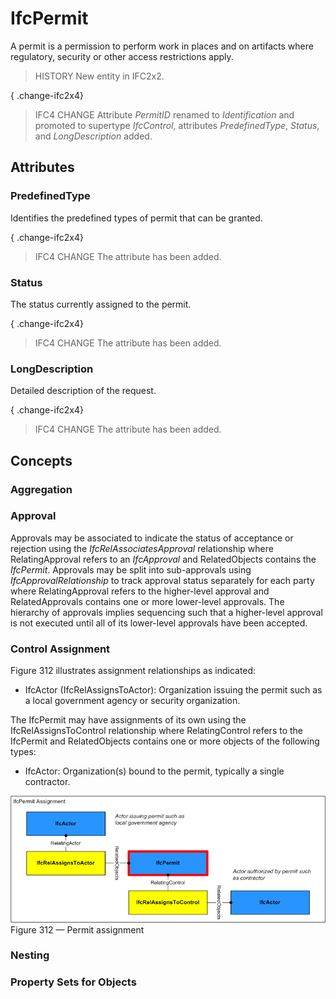 # IfcPermit

A permit is a permission to perform work in places and on artifacts where regulatory, security or other access restrictions apply.

> HISTORY  New entity in IFC2x2.

{ .change-ifc2x4}
> IFC4 CHANGE  Attribute _PermitID_ renamed to _Identification_ and promoted to supertype _IfcControl_, attributes _PredefinedType_, _Status_, and _LongDescription_ added.

## Attributes

### PredefinedType
Identifies the predefined types of permit that can be granted.

{ .change-ifc2x4}
> IFC4 CHANGE The attribute has been added.

### Status
The status currently assigned to the permit.

{ .change-ifc2x4}
> IFC4 CHANGE The attribute has been added.

### LongDescription
Detailed description of the request.

{ .change-ifc2x4}
> IFC4 CHANGE The attribute has been added.

## Concepts

### Aggregation


### Approval

Approvals may be associated to indicate the status of acceptance or rejection using the *IfcRelAssociatesApproval* relationship where RelatingApproval refers to an *IfcApproval* and RelatedObjects contains the *IfcPermit*. Approvals may be split into sub-approvals using *IfcApprovalRelationship* to track approval status separately for each party where RelatingApproval refers to the higher-level approval and RelatedApprovals contains one or more lower-level approvals. The hierarchy of approvals implies sequencing such that a higher-level approval is not executed until all of its lower-level approvals have been accepted.



### Control Assignment

Figure 312 illustrates assignment relationships as indicated:


* IfcActor (IfcRelAssignsToActor): Organization issuing the permit such as a local government agency or security organization.


 The IfcPermit may have assignments of its own using the IfcRelAssignsToControl relationship where RelatingControl refers to the IfcPermit and RelatedObjects contains one or more objects of the following types: 

* IfcActor: Organization(s) bound to the permit, typically a single contractor.


![Assignment Use Definition](../../../../figures/ifcpermit-assignment.png)
Figure 312 — Permit assignment



### Nesting


### Property Sets for Objects



